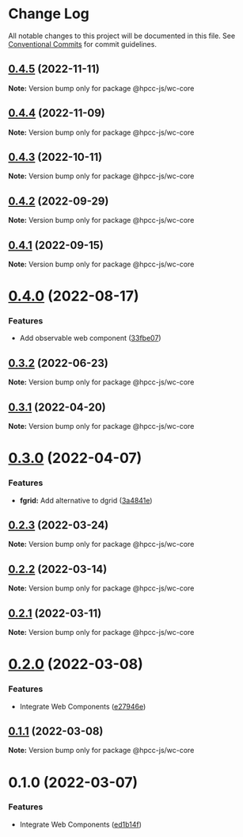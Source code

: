 # Change Log

All notable changes to this project will be documented in this file.
See [Conventional Commits](https://conventionalcommits.org) for commit guidelines.

## [0.4.5](https://github.com/hpcc-systems/Visualization/compare/@hpcc-js/wc-core@0.4.4...@hpcc-js/wc-core@0.4.5) (2022-11-11)

**Note:** Version bump only for package @hpcc-js/wc-core






## [0.4.4](https://github.com/hpcc-systems/Visualization/compare/@hpcc-js/wc-core@0.4.3...@hpcc-js/wc-core@0.4.4) (2022-11-09)

**Note:** Version bump only for package @hpcc-js/wc-core






## [0.4.3](https://github.com/hpcc-systems/Visualization/compare/@hpcc-js/wc-core@0.4.2...@hpcc-js/wc-core@0.4.3) (2022-10-11)

**Note:** Version bump only for package @hpcc-js/wc-core





## [0.4.2](https://github.com/hpcc-systems/Visualization/compare/@hpcc-js/wc-core@0.4.1...@hpcc-js/wc-core@0.4.2) (2022-09-29)

**Note:** Version bump only for package @hpcc-js/wc-core





## [0.4.1](https://github.com/hpcc-systems/Visualization/compare/@hpcc-js/wc-core@0.4.0...@hpcc-js/wc-core@0.4.1) (2022-09-15)

**Note:** Version bump only for package @hpcc-js/wc-core





# [0.4.0](https://github.com/hpcc-systems/Visualization/compare/@hpcc-js/wc-core@0.3.2...@hpcc-js/wc-core@0.4.0) (2022-08-17)


### Features

*  Add observable web component ([33fbe07](https://github.com/hpcc-systems/Visualization/commit/33fbe07eb8a5deeabd98467b1bce1fcda0d2dbab))





## [0.3.2](https://github.com/hpcc-systems/Visualization/compare/@hpcc-js/wc-core@0.3.1...@hpcc-js/wc-core@0.3.2) (2022-06-23)

**Note:** Version bump only for package @hpcc-js/wc-core





## [0.3.1](https://github.com/hpcc-systems/Visualization/compare/@hpcc-js/wc-core@0.3.0...@hpcc-js/wc-core@0.3.1) (2022-04-20)

**Note:** Version bump only for package @hpcc-js/wc-core





# [0.3.0](https://github.com/hpcc-systems/Visualization/compare/@hpcc-js/wc-core@0.2.3...@hpcc-js/wc-core@0.3.0) (2022-04-07)


### Features

* **fgrid:**  Add alternative to dgrid ([3a4841e](https://github.com/hpcc-systems/Visualization/commit/3a4841e7c6f898e0ff8bf0bfa55480c6ee5760d2))





## [0.2.3](https://github.com/hpcc-systems/Visualization/compare/@hpcc-js/wc-core@0.2.2...@hpcc-js/wc-core@0.2.3) (2022-03-24)

**Note:** Version bump only for package @hpcc-js/wc-core





## [0.2.2](https://github.com/hpcc-systems/Visualization/compare/@hpcc-js/wc-core@0.2.1...@hpcc-js/wc-core@0.2.2) (2022-03-14)

**Note:** Version bump only for package @hpcc-js/wc-core





## [0.2.1](https://github.com/hpcc-systems/Visualization/compare/@hpcc-js/wc-core@0.2.0...@hpcc-js/wc-core@0.2.1) (2022-03-11)

**Note:** Version bump only for package @hpcc-js/wc-core





# [0.2.0](https://github.com/hpcc-systems/Visualization/compare/@hpcc-js/wc-core@0.1.1...@hpcc-js/wc-core@0.2.0) (2022-03-08)


### Features

* Integrate Web Components ([e27946e](https://github.com/hpcc-systems/Visualization/commit/e27946e437a164e0e07a80a415f8513226a693be))





## [0.1.1](https://github.com/hpcc-systems/hpcc-js/compare/@hpcc-js/wc-core@0.1.0...@hpcc-js/wc-core@0.1.1) (2022-03-08)

**Note:** Version bump only for package @hpcc-js/wc-core





# 0.1.0 (2022-03-07)


### Features

* Integrate Web Components ([ed1b14f](https://github.com/hpcc-systems/hpcc-js/commit/ed1b14f1cc8a82a4fbde1cf6767a0195bc16933b))
